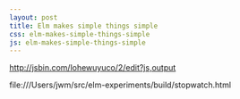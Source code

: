 ```yaml
---
layout: post
title: Elm makes simple things simple
css: elm-makes-simple-things-simple
js: elm-makes-simple-things-simple
---
```


http://jsbin.com/lohewuyuco/2/edit?js,output

file:///Users/jwm/src/elm-experiments/build/stopwatch.html